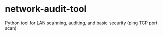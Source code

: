 # network-audit-tool
Python tool for LAN scanning, auditing, and basic security (ping TCP port scan)
